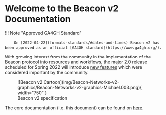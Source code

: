 # Welcome to the Beacon v2 Documentation

!!! Note "Approved GA4GH Standard"

        On [2022-04-22](formats-standards/#dates-and-times) Beacon v2 has been approved as an official [GA4GH standard](https://www.ga4gh.org/).

With growing interest from the community in the implementation of the Beacon protocol into resources and workflows, the major 2.0 release scheduled for Spring 2022 will introduce [new features](what-is-beacon-v2.md) which were considered important by the community.

<figure markdown>
  ![Beacon v2 Cartoon](img/Beacon-Networks-v2-graphics/Beacon-Networks-v2-graphics-Michael.003.png){ width="750" }
  <figcaption>Beacon v2 specification</figcaption>
</figure>

The core documentation (i.e. this document) can be found on [here](http://docs.genomebeacons.org).
